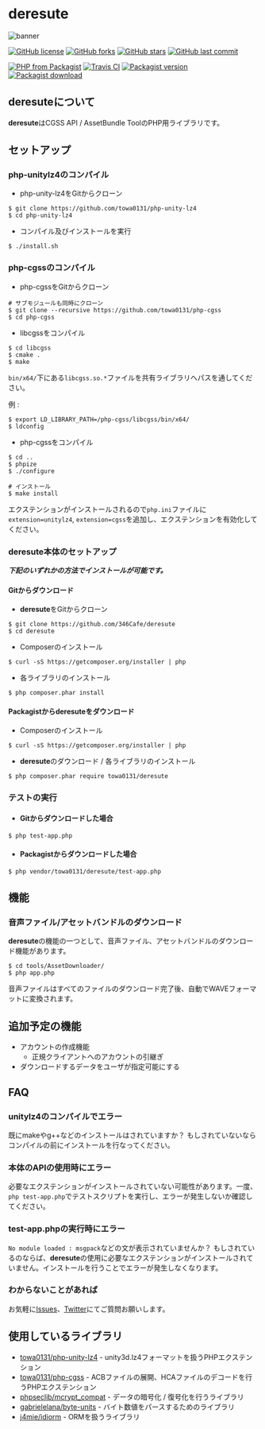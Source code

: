 # deresute
![banner](https://is2-ssl.mzstatic.com/image/thumb/Purple113/v4/70/df/b2/70dfb280-6f72-9894-90d6-1a23ab8159d9/pr_source.png/1920x1080bb.png)

[![GitHub license](https://img.shields.io/github/license/346Cafe/deresute.svg?style=for-the-badge)](https://github.com/346Cafe/deresute/blob/master/LICENSE)
[![GitHub forks](https://img.shields.io/github/forks/346Cafe/deresute.svg?style=for-the-badge)](https://github.com/346Cafe/deresute/network)
[![GitHub stars](https://img.shields.io/github/stars/346Cafe/deresute.svg?style=for-the-badge)](https://github.com/346Cafe/deresute/stargazers)
[![GitHub last commit](https://img.shields.io/github/last-commit/346Cafe/deresute.svg?style=for-the-badge)](https://github.com/346Cafe/deresute/commits/master)

[![PHP from Packagist](https://img.shields.io/packagist/php-v/towa0131/deresute.svg?style=for-the-badge)](https://github.com/346Cafe/deresute/)
[![Travis CI](https://img.shields.io/travis/346Cafe/deresute.svg?style=for-the-badge)](about:blank/)
[![Packagist version](https://img.shields.io/packagist/v/towa0131/deresute.svg?style=for-the-badge)](https://packagist.org/packages/towa0131/deresute)
[![Packagist download](https://img.shields.io/packagist/dt/towa0131/deresute.svg?style=for-the-badge)](https://packagist.org/packages/towa0131/deresute)

## deresuteについて
**deresute**はCGSS API / AssetBundle ToolのPHP用ライブラリです。

## セットアップ
### php-unitylz4のコンパイル
- php-unity-lz4をGitからクローン
```
$ git clone https://github.com/towa0131/php-unity-lz4
$ cd php-unity-lz4
```

- コンパイル及びインストールを実行
```
$ ./install.sh
```

### php-cgssのコンパイル
- php-cgssをGitからクローン
```
# サブモジュールも同時にクローン
$ git clone --recursive https://github.com/towa0131/php-cgss
$ cd php-cgss
```
- libcgssをコンパイル
```
$ cd libcgss
$ cmake .
$ make
```

`bin/x64/`下にある`libcgss.so.*`ファイルを共有ライブラリへパスを通してください。

例 :
```
$ export LD_LIBRARY_PATH=/php-cgss/libcgss/bin/x64/
$ ldconfig
```

- php-cgssをコンパイル

```
$ cd ..
$ phpize
$ ./configure

# インストール
$ make install
```

エクステンションがインストールされるので`php.ini`ファイルに`extension=unitylz4`, `extension=cgss`を追加し、エクステンションを有効化してください。

### deresute本体のセットアップ
***下記のいずれかの方法でインストールが可能です。***

#### Gitからダウンロード
- **deresute**をGitからクローン
```
$ git clone https://github.com/346Cafe/deresute
$ cd deresute
```

- Composerのインストール
```
$ curl -sS https://getcomposer.org/installer | php
```

- 各ライブラリのインストール
```
$ php composer.phar install
```

#### Packagistから**deresute**をダウンロード
- Composerのインストール
```
$ curl -sS https://getcomposer.org/installer | php
```

- **deresute**のダウンロード / 各ライブラリのインストール
```
$ php composer.phar require towa0131/deresute
```

### テストの実行
- #### Gitからダウンロードした場合
```
$ php test-app.php
```
- #### Packagistからダウンロードした場合
```
$ php vendor/towa0131/deresute/test-app.php
```

## 機能
### 音声ファイル/アセットバンドルのダウンロード
**deresute**の機能の一つとして、音声ファイル、アセットバンドルのダウンロード機能があります。
```
$ cd tools/AssetDownloader/
$ php app.php
```
音声ファイルはすべてのファイルのダウンロード完了後、自動でWAVEフォーマットに変換されます。

## 追加予定の機能
- アカウントの作成機能
    - 正規クライアントへのアカウントの引継ぎ
- ダウンロードするデータをユーザが指定可能にする

## FAQ
### unitylz4のコンパイルでエラー
既にmakeやg++などのインストールはされていますか？
もしされていないならコンパイルの前にインストールを行なってください。

### 本体のAPIの使用時にエラー
必要なエクステンションがインストールされていない可能性があります。一度、`php test-app.php`でテストスクリプトを実行し、エラーが発生しないか確認してください。

### test-app.phpの実行時にエラー
`No module loaded : msgpack`などの文が表示されていませんか？
もしされているのならば、**deresute**の使用に必要なエクステンションがインストールされていません。インストールを行うことでエラーが発生しなくなります。

### わからないことがあれば
お気軽に[Issues](https://github.com/346Cafe/deresute/issues)、[Twitter](https://twitter.com/usaminium)にてご質問お願いします。

## 使用しているライブラリ
- [towa0131/php-unity-lz4](https://github.com/towa0131/php-unity-lz4) - unity3d.lz4フォーマットを扱うPHPエクステンション
- [towa0131/php-cgss](https://github.com/towa0131/php-cgss) - ACBファイルの展開、HCAファイルのデコードを行うPHPエクステンション
- [phpseclib/mcrypt_compat](https://github.com/phpseclib/mcrypt_compat) - データの暗号化 / 復号化を行うライブラリ
- [gabrielelana/byte-units](https://github.com/gabrielelana/byte-units) - バイト数値をパースするためのライブラリ
- [j4mie/idiorm](https://github.com/j4mie/idiorm) - ORMを扱うライブラリ
